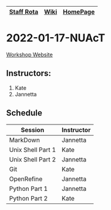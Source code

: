 |[Staff Rota](rota.md)|[Wiki](https://github.com/NewcastleRSE/software-carpentry/wiki)|[HomePage](http://carpentries.ncldata.dev)|
|-|-|-|

# 2022-01-17-NUAcT

[Workshop Website](https://nclrse-training.github.io/2022-01-17-NUAcT/)

## Instructors:

1. Kate
1. Jannetta


## Schedule
|Session|Instructor|
|-|-|
|MarkDown|Jannetta|
|Unix Shell Part 1|Kate|
|Unix Shell Part 2|Jannetta|
|Git|Kate|
|OpenRefine|Jannetta|
|Python Part 1|Jannetta|
|Python Part 2|Kate|
